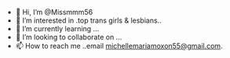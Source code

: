 - 👋 Hi, I’m @Missmmm56
- 👀 I’m interested in .top trans girls & lesbians..
- 🌱 I’m currently learning ...
- 💞️ I’m looking to collaborate on ...
- 📫 How to reach me ..email michellemariamoxon55@gmail.com.

<!---
Missmmm56/Missmmm56 is a ✨ special ✨ repository because its `README.md` (this file) appears on your GitHub profile.
You can click the Preview link to take a look at your changes.
--->
